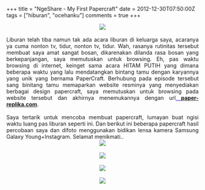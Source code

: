 +++
title = "NgeShare - My First Papercraft"
date = 2012-12-30T07:50:00Z
tags = ["hiburan", "ocehanku"]
comments = true
+++

<center><img border="0" data-original-height="450" data-original-width="1000" src="https://1.bp.blogspot.com/-jPIojlCA4G0/W-zfcaG5cMI/AAAAAAAASS8/CqUgyIjUazMF7G69pOtgCVuJY92HW3dtQCLcBGAs/s1600/paper.jpg" /></center><br />
<div style="text-align: justify;">Liburan telah tiba namun tak ada acara liburan di keluarga saya, acaranya ya cuma nonton tv, tidur, nonton tv, tidur. Wah, rasanya rutinitas tersebut membuat saya amat sangat bosan, dikarenakan dilanda rasa bosan yang berkepanjangan, saya memutuskan untuk browsing. Eh, pas waktu browsing di internet, keinget sama acara HITAM PUTIH yang dimana beberapa waktu yang lalu mendatangkan bintang tamu dengan karyannya yang unik yang bernama PaperCraft. Berhubung pada episode tersebut sang binitang tamu memaparkan website resminya yang menyediakan berbagai design papercraft, saya memutuskan untuk browsing pada website tersebut&nbsp;dan akhirnya menemukannya dengan url<span style="color: #0000ee;"><u> </u></span><b><a href="http://paper-replika.com/)">paper-replika.com</a></b>.<br /><br />
Saya tertarik untuk mencoba membuat papercraft, lumayan buat ngisi waktu luang pas liburan seperti ini. Dan berikut ini beberapa papercraft hasil percobaan saya dan difoto menggunakan bidikan lensa kamera Samsung Galaxy Young+Instagram. Selamat menikmati..<br />
<center><img border="0" src="https://1.bp.blogspot.com/-kxV4lkFiuOs/UN-MtDdsqyI/AAAAAAAAAsI/fPq_YunQbdQ/s1600/IMG_20121227_163555.jpg" /></center><br />
<center><img border="0" src="https://1.bp.blogspot.com/-CjcBflsXbBw/UN-M8eHWnsI/AAAAAAAAAsQ/V6ASBZ17Wqs/s1600/IMG_20121229_052154.jpg" /></center><br />
<center><img border="0" src="https://1.bp.blogspot.com/-riw_ZQgISXM/UN-NGmz0hPI/AAAAAAAAAsY/8d8Tt31urDU/s1600/IMG_20121229_114203.jpg" /></center><br />
<center><img border="0" src="https://3.bp.blogspot.com/-mHer6mNx24s/UN-NT5tEFKI/AAAAAAAAAsg/9yOrFD_Bg2w/s1600/IMG_20121229_172056.jpg" /></center></div>
